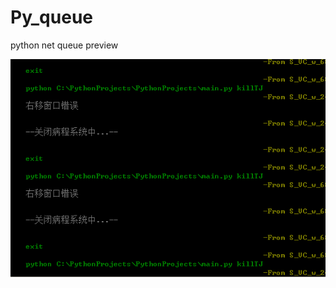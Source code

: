 # Py_queue
python net queue
preview

![image](https://github.com/a67878813/Py_queue/raw/master/Image%202.png?raw=true)
